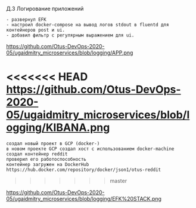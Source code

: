 

Д.З Логирование приложений 

    - развернул EFK
    - настроил docker-compose на вывод логов stdout в fluentd для контейнеров post и ui.
    - добавил фильтр с регулярным выражением для ui.
https://github.com/Otus-DevOps-2020-05/ugaidmitry_microservices/blob/logging/APP.png

<<<<<<< HEAD
https://github.com/Otus-DevOps-2020-05/ugaidmitry_microservices/blob/logging/KIBANA.png
=======
    создал новый проект в GCP (docker-)
    в новом проекте GCP создал хост с использованием docker-machine
    создал контейнер reddit
    проверил его работоспособность
    контейнер загружен на DockerHub
    https://hub.docker.com/repository/docker/json1/otus-reddit
>>>>>>> master

https://github.com/Otus-DevOps-2020-05/ugaidmitry_microservices/blob/logging/EFK%20STACK.png














   
